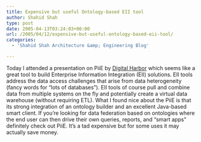 ```yaml
---
title: Expensive but useful Ontology-based EII tool
author: Shahid Shah
type: post
date: 2005-04-13T03:24:03+00:00
url: /2005/04/12/expensive-but-useful-ontology-based-eii-tool/
categories:
  - 'Shahid Shah Architecture &amp; Engineering Blog'

---
```

Today I attended a presentation on PiiE by [Digital Harbor][1] which seems like a great tool to build Enterprise Information Integration (EII) solutions. EII tools address the data access challenges that arise from data heterogeneity (fancy words for &#8220;lots of databases&#8221;). EII tools of course pull and combine data from multiple systems on the fly and potentially create a virtual data warehouse (without requiring ETL). What I found nice about the PiiE is that its strong integration of an ontology builder and an excellent Java-based smart client. If you&#8217;re looking for data federation based on ontologies where the end user can then drive their own queries, reports, and &#8220;smart apps&#8221; definitely check out PiiE. It&#8217;s a tad expensive but for some uses it may actually save money.

 [1]: http://www.digitalharbor.com/